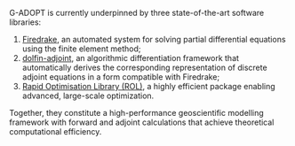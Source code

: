 G-ADOPT is currently underpinned by three state-of-the-art software libraries:

1. [Firedrake](https://www.firedrakeproject.org/), an automated system
for solving partial differential equations using the finite element
method;
2. [dolfin-adjoint](https://github.com/dolfin-adjoint/pyadjoint), an algorithmic
differentiation framework that automatically derives the corresponding representation
of discrete adjoint equations in a form compatible with Firedrake;
3. [Rapid Optimisation Library (ROL)](https://trilinos.github.io/rol.html), a highly
efficient package enabling advanced, large-scale optimization.

Together, they constitute a high-performance geoscientific modelling framework with
forward and adjoint calculations that achieve theoretical computational efficiency.
